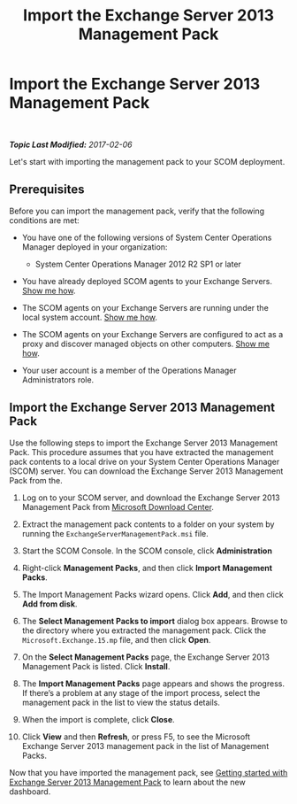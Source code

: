 ﻿---
title: Import the Exchange Server 2013 Management Pack
TOCTitle: Import the Exchange Server 2013 Management Pack
ms:assetid: dc929928-61b8-448b-9ae5-d3fa73a18ee9
ms:mtpsurl: https://technet.microsoft.com/en-us/library/Dn195914(v=EXCHG.150)
ms:contentKeyID: 53181787
ms.author: dstrome
ms.date: 02/06/2017
mtps_version: v=EXCHG.150
---

<div data-xmlns="http://www.w3.org/1999/xhtml">

<div class="topic" data-xmlns="http://www.w3.org/1999/xhtml" data-msxsl="urn:schemas-microsoft-com:xslt" data-cs="http://msdn.microsoft.com/en-us/">

<div data-asp="http://msdn2.microsoft.com/asp">

# Import the Exchange Server 2013 Management Pack

</div>

<div id="mainSection">

<div id="mainBody">

<span> </span>

_**Topic Last Modified:** 2017-02-06_

Let's start with importing the management pack to your SCOM deployment.

<div>

## Prerequisites

Before you can import the management pack, verify that the following conditions are met:

  - You have one of the following versions of System Center Operations Manager deployed in your organization:
    
      - System Center Operations Manager 2012 R2 SP1 or later

  - You have already deployed SCOM agents to your Exchange Servers. [Show me how](procedures-related-to-deployment.md).

  - The SCOM agents on your Exchange Servers are running under the local system account. [Show me how](procedures-related-to-deployment.md).

  - The SCOM agents on your Exchange Servers are configured to act as a proxy and discover managed objects on other computers. [Show me how](procedures-related-to-deployment.md).

  - Your user account is a member of the Operations Manager Administrators role.

</div>

<span id="import"></span>

<div>

## Import the Exchange Server 2013 Management Pack

Use the following steps to import the Exchange Server 2013 Management Pack. This procedure assumes that you have extracted the management pack contents to a local drive on your System Center Operations Manager (SCOM) server. You can download the Exchange Server 2013 Management Pack from the.

1.  Log on to your SCOM server, and download the Exchange Server 2013 Management Pack from [Microsoft Download Center](https://go.microsoft.com/fwlink/p/?linkid=268587).

2.  Extract the management pack contents to a folder on your system by running the `ExchangeServerManagementPack.msi` file.

3.  Start the SCOM Console. In the SCOM console, click **Administration**

4.  Right-click **Management Packs**, and then click **Import Management Packs**.

5.  The Import Management Packs wizard opens. Click **Add**, and then click **Add from disk**.

6.  The **Select Management Packs to import** dialog box appears. Browse to the directory where you extracted the management pack. Click the `Microsoft.Exchange.15.mp` file, and then click **Open**.

7.  On the **Select Management Packs** page, the Exchange Server 2013 Management Pack is listed. Click **Install**.

8.  The **Import Management Packs** page appears and shows the progress. If there’s a problem at any stage of the import process, select the management pack in the list to view the status details.

9.  When the import is complete, click **Close**.

10. Click **View** and then **Refresh**, or press F5, to see the Microsoft Exchange Server 2013 management pack in the list of Management Packs.

Now that you have imported the management pack, see [Getting started with Exchange Server 2013 Management Pack](getting-started-with-exchange-server-2013-management-pack.md) to learn about the new dashboard.

</div>

</div>

<span> </span>

</div>

</div>

</div>

